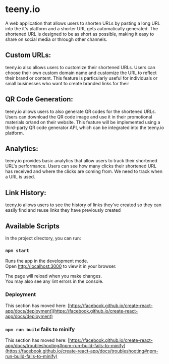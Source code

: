 # teeny.io

A web application that allows users to shorten URLs by pasting a long URL into the it's platform and a shorter URL gets automatically generated. The shortened URL is designed to be as short as possible, making it easy to share on social media or through other channels.

## Custom URLs:

teeny.io also allows users to customize their shortened URLs. Users can choose their own custom domain name and customize the URL to reflect their brand or content. This feature is particularly useful for individuals or small businesses who want to create branded links for their 

## QR Code Generation:

teeny.io allows users to also generate QR codes for the shortened URLs. Users can download the QR code image and use it in their promotional materials or/and on their website. This feature will be implemented using a third-party QR code generator API, which can be integrated into the teeny.io platform.

## Analytics:

teeny.io provides basic analytics that allow users to track their shortened URL's performance. Users can see how many clicks their shortened URL has received and where the clicks are coming from. We need to track when a URL is used.

## Link History:
teeny.io allows users to see the history of links they’ve created so they can easily find and reuse links they have previously created

## Available Scripts

In the project directory, you can run:

### `npm start`

Runs the app in the development mode.\
Open [http://localhost:3000](http://localhost:3000) to view it in your browser.

The page will reload when you make changes.\
You may also see any lint errors in the console.


### Deployment

This section has moved here: [https://facebook.github.io/create-react-app/docs/deployment](https://facebook.github.io/create-react-app/docs/deployment)

### `npm run build` fails to minify

This section has moved here: [https://facebook.github.io/create-react-app/docs/troubleshooting#npm-run-build-fails-to-minify](https://facebook.github.io/create-react-app/docs/troubleshooting#npm-run-build-fails-to-minify)
